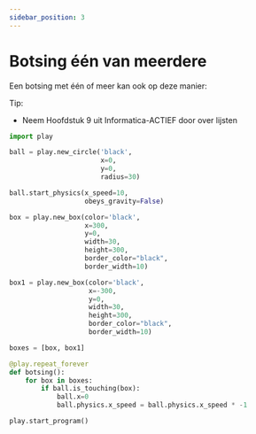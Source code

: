 ```yaml
---
sidebar_position: 3
---
```


# Botsing één van meerdere 

Een botsing met één of meer kan ook op deze manier:

Tip:
- Neem Hoofdstuk 9 uit Informatica-ACTIEF door over lijsten

```python
import play

ball = play.new_circle('black',
                       x=0,
                       y=0,
                       radius=30)

ball.start_physics(x_speed=10,
                   obeys_gravity=False)

box = play.new_box(color='black',
                   x=300,
                   y=0,
                   width=30,
                   height=300,
                   border_color="black",
                   border_width=10)

box1 = play.new_box(color='black',
                    x=-300,
                    y=0,
                    width=30,
                    height=300,
                    border_color="black",
                    border_width=10)

boxes = [box, box1]

@play.repeat_forever
def botsing():
    for box in boxes:
        if ball.is_touching(box):
            ball.x=0
            ball.physics.x_speed = ball.physics.x_speed * -1

play.start_program()
```
